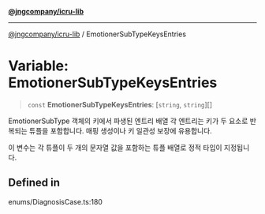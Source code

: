 [**@jngcompany/icru-lib**](../README.md)

***

[@jngcompany/icru-lib](../globals.md) / EmotionerSubTypeKeysEntries

# Variable: EmotionerSubTypeKeysEntries

> `const` **EmotionerSubTypeKeysEntries**: [`string`, `string`][]

EmotionerSubType 객체의 키에서 파생된 엔트리 배열
각 엔트리는 키가 두 요소로 반복되는 튜플을 포함합니다.
매핑 생성이나 키 일관성 보장에 유용합니다.

이 변수는 각 튜플이 두 개의 문자열 값을 포함하는 튜플 배열로 정적 타입이 지정됩니다.

## Defined in

enums/DiagnosisCase.ts:180
